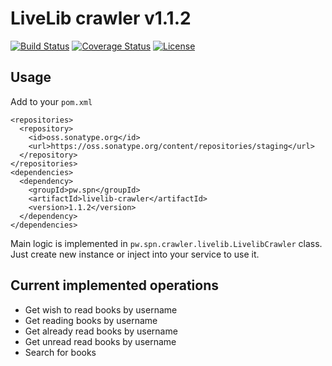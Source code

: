 # LiveLib crawler v1.1.2

[![Build Status](https://travis-ci.org/spoluyan/livelib-crawler.svg?branch=master)](https://travis-ci.org/spoluyan/livelib-crawler)
[![Coverage Status](https://coveralls.io/repos/github/spoluyan/livelib-crawler/badge.svg)](https://coveralls.io/github/spoluyan/livelib-crawler)
[![License](http://img.shields.io/:license-mit-blue.svg)](http://doge.mit-license.org)

## Usage

Add to your `pom.xml`

```
<repositories>
  <repository>
    <id>oss.sonatype.org</id>
    <url>https://oss.sonatype.org/content/repositories/staging</url>
  </repository>
</repositories>
<dependencies>
  <dependency>
    <groupId>pw.spn</groupId>
    <artifactId>livelib-crawler</artifactId>
    <version>1.1.2</version>
  </dependency>
</dependencies>
```

Main logic is implemented in `pw.spn.crawler.livelib.LivelibCrawler` class. Just create new instance or inject into your service to use it.

## Current implemented operations

* Get wish to read books by username
* Get reading books by username
* Get already read books by username
* Get unread read books by username
* Search for books
